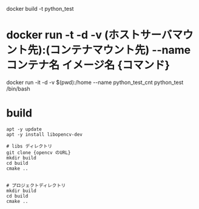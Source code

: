 docker build -t python_test


# docker run -t -d -v (ホストサーバマウント先):(コンテナマウント先) --name コンテナ名 イメージ名 {コマンド}
docker run -it -d -v $(pwd):/home --name python_test_cnt python_test /bin/bash



# build
```
apt -y update
apt -y install libopencv-dev

# libs ディレクトリ
git clone {opencv のURL}
mkdir build
cd build
cmake ..


# プロジェクトディレクトリ
mkdir build
cd build
cmake ..

```